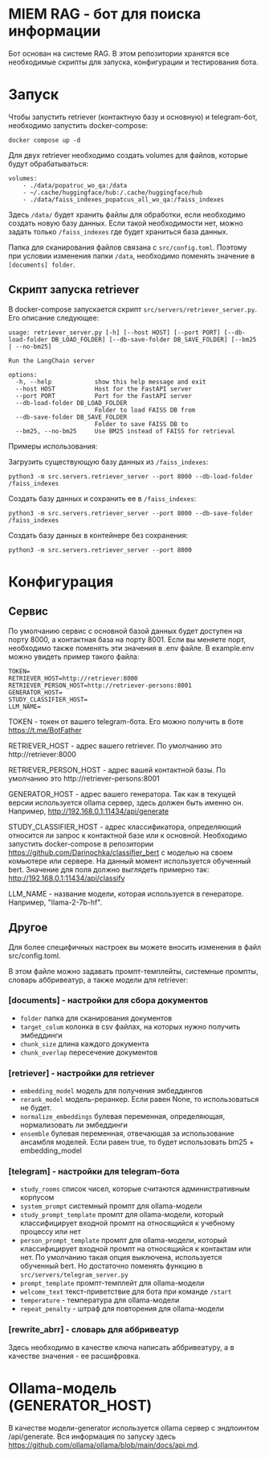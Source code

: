 # MIEM RAG - бот для поиска информации
Бот основан на системе RAG. В этом репозитории хранятся все необходимые скрипты для запуска, конфигурации и тестирования бота.

# Запуск
Чтобы запустить retriever (контактную базу и основную) и telegram-бот, необходимо запустить docker-compose:
```
docker compose up -d
```

Для двух retriever необходимо создать volumes для файлов, которые будут обрабатываться:
```
volumes:
    - ./data/popatruc_wo_qa:/data
    - ~/.cache/huggingface/hub:/.cache/huggingface/hub
    - ./data/faiss_indexes_popatcus_all_wo_qa:/faiss_indexes
```
Здесь ```/data/``` будет хранить файлы для обработки, если необходимо создать новую базу данных. Если такой необходимости нет, можно задать только ```/faiss_indexes``` где будет храниться база данных.

Папка для сканирования файлов связана с ```src/config.toml```. Поэтому при условии изменения папки ```/data```, необходимо поменять значение в ```[documents] folder```.

## Скрипт запуска retriever
В docker-compose запускается скрипт ```src/servers/retriever_server.py```. Его описание следующее:
```
usage: retriever_server.py [-h] [--host HOST] [--port PORT] [--db-load-folder DB_LOAD_FOLDER] [--db-save-folder DB_SAVE_FOLDER] [--bm25 | --no-bm25]

Run the LangChain server

options:
  -h, --help            show this help message and exit
  --host HOST           Host for the FastAPI server
  --port PORT           Port for the FastAPI server
  --db-load-folder DB_LOAD_FOLDER
                        Folder to load FAISS DB from
  --db-save-folder DB_SAVE_FOLDER
                        Folder to save FAISS DB to
  --bm25, --no-bm25     Use BM25 instead of FAISS for retrieval
```
Примеры использования:

Загрузить существующую базу данных из ```/faiss_indexes```:
```
python3 -m src.servers.retriever_server --port 8000 --db-load-folder /faiss_indexes
```

Создать базу данных и сохранить ее в ```/faiss_indexes```:
```
python3 -m src.servers.retriever_server --port 8000 --db-save-folder /faiss_indexes
```

Создать базу данных в контейнере без сохранения:
```
python3 -m src.servers.retriever_server --port 8000
```
# Конфигурация
## Сервис
По умолчанию сервис с основной базой данных будет доступен на порту 8000, а контактная база на порту 8001. Если вы меняете порт, необходимо также поменять эти значения в .env файле.
В example.env можно увидеть пример такого файла:
```
TOKEN=
RETRIEVER_HOST=http://retriever:8000
RETRIEVER_PERSON_HOST=http://retriever-persons:8001
GENERATOR_HOST=
STUDY_CLASSIFIER_HOST=
LLM_NAME=
```
TOKEN - токен от вашего telegram-бота. Его можно получить в боте https://t.me/BotFather

RETRIEVER_HOST - адрес вашего retriever. По умолчанию это http://retriever:8000

RETRIEVER_PERSON_HOST - адрес вашей контактной базы. По умолчанию это http://retriever-persons:8001

GENERATOR_HOST - адрес вашего генератора. Так как в текущей версии используется ollama сервер, здесь должен быть именно он. Например, http://192.168.0.1:11434/api/generate

STUDY_CLASSIFIER_HOST - адрес классификатора, определяющий относится ли запрос к контактной базе или к основной. Необходимо запустить docker-compose в репозитории https://github.com/Darinochka/classifier_bert с моделью на своем комьютере или сервере. На данный момент используется обученный bert. Значение для поля должно выглядеть примерно так: http://192.168.0.1:11434/api/classify

LLM_NAME - название модели, которая используется в генераторе. Например, "llama-2-7b-hf".

## Другое
Для более специфичных настроек вы можете вносить изменения в файл src/config.toml.

В этом файле можно задавать промпт-темплейты, системные промпты, словарь аббривеатур, а также модели для retriever:

### [documents] - настройки для сбора документов
- ```folder``` папка для сканирования документов
- ```target_colum``` колонка в csv файлах, на которых нужно получить эмбеддинги
- ```chunk_size```  длина каждого документа
- ```chunk_overlap```  пересечение документов

### [retriever] - настройки для retriever
- ```embedding_model```  модель для получения эмбеддингов
- ```rerank_model```  модель-реранкер. Если равен None, то использоваться не будет.
- ```normalize_embeddings```  булевая переменная, определяющая, нормализовать ли эмбеддинги
- ```ensemble``` булевая переменная, отвечающая за использование ансамбля моделей. Если равен true, то будет использовать bm25 + embedding_model

### [telegram] - настройки для telegram-бота
- ```study_rooms``` список чисел, которые считаются административным корпусом
- ```system_prompt``` системный промпт для ollama-модели
- ```study_prompt_template``` промпт для ollama-модели, который классифицирует входной промпт на относящийся к учебному процессу или нет
- ```person_prompt_template```  промпт для ollama-модели, который классифицирует входной промпт на относящийся к контактам или нет. По умолчанию такая опция выключена, используется обученный bert. Но достаточно поменять функцию в ```src/servers/telegram_server.py```
- ```prompt_template``` промпт-темплейт для ollama-модели
- ```welcome_text``` текст-приветствие для бота при команде ```/start```
- ```temperature``` - температура для ollama-модели
- ```repeat_penalty``` - штраф для повторения для ollama-модели

### [rewrite_abrr] - словарь для аббривеатур
Здесь необходимо в качестве ключа написать аббривеатуру, а в качестве значения - ее расшифровка.

# Ollama-модель (GENERATOR_HOST)
В качестве модели-generator используется ollama сервер с эндпоинтом /api/generate. Вся информация по запуску здесь https://github.com/ollama/ollama/blob/main/docs/api.md.

